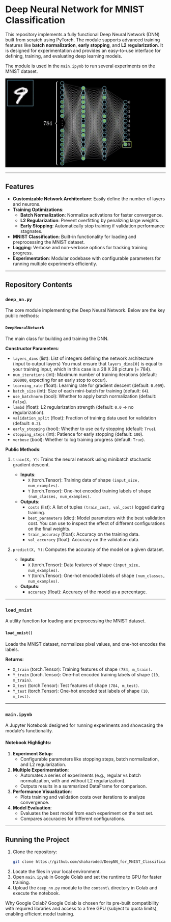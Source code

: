 # Deep Neural Network for MNIST Classification

This repository implements a fully functional Deep Neural Network (DNN) built from scratch using PyTorch. The module supports advanced training features like **batch normalization**, **early stopping**, and **L2 regularization**. It is designed for experimentation and provides an easy-to-use interface for defining, training, and evaluating deep learning models.

The module is used in the `main.ipynb` to run several experiments on the MNIST dataset.

![Alt Text](Images/image1.png)

---

## Features
- **Customizable Network Architecture**: Easily define the number of layers and neurons.
- **Training Optimizations**:
  - **Batch Normalization**: Normalize activations for faster convergence.
  - **L2 Regularization**: Prevent overfitting by penalizing large weights.
  - **Early Stopping**: Automatically stop training if validation performance stagnates.
- **MNIST Classification**: Built-in functionality for loading and preprocessing the MNIST dataset.
- **Logging**: Verbose and non-verbose options for tracking training progress.
- **Experimentation**: Modular codebase with configurable parameters for running multiple experiments efficiently.

---

## Repository Contents

### `deep_nn.py`
The core module implementing the Deep Neural Network. Below are the key public methods:

#### `DeepNeuralNetwork`
The main class for building and training the DNN.

**Constructor Parameters**:
- `layers_dims` (list): List of integers defining the network architecture (input to output layers) You must ensure that `layers_dims[0]` is equal to your training input, which in this case is a 28 X 28 picture (= 784).
- `num_iterations` (int): Maximum number of training iterations (default: `100000`, expecting for an early stop to occur).
- `learning_rate` (float): Learning rate for gradient descent (default: `0.009`).
- `batch_size` (int): Size of each mini-batch for training (default: `64`).
- `use_batchnorm` (bool): Whether to apply batch normalization (default: `False`).
- `lambd` (float): L2 regularization strength (default: `0.0` -> no regularization).
- `validation_split` (float): Fraction of training data used for validation (default: `0.2`).
- `early_stopping` (bool): Whether to use early stopping (default: `True`).
- `stopping_steps` (int): Patience for early stopping (default: `100`).
- `verbose` (bool): Whether to log training progress (default: `True`).

**Public Methods**:
1. `train(X, Y)`: Trains the neural network using minibatch stochastic gradient descent. 
   - **Inputs**: 
     - `X` (torch.Tensor): Training data of shape `(input_size, num_examples)`.
     - `Y` (torch.Tensor): One-hot encoded training labels of shape `(num_classes, num_examples)`.
   - **Outputs**:
     - `costs` (list): A list of tuples `(train_cost, val_cost)` logged during training.
     - `best_parameters` (dict): Model parameters with the best validation cost. You can use to inspect the effect of different configurations on the final weights.
     - `train_accuracy` (float): Accuracy on the training data.
     - `val_accuracy` (float): Accuracy on the validation data.

2. `predict(X, Y)`: Computes the accuracy of the model on a given dataset.
   - **Inputs**:
     - `X` (torch.Tensor): Data features of shape `(input_size, num_examples)`.
     - `Y` (torch.Tensor): One-hot encoded labels of shape `(num_classes, num_examples)`.
   - **Outputs**:
     - `accuracy` (float): Accuracy of the model as a percentage.

---

### `load_mnist`
A utility function for loading and preprocessing the MNIST dataset.

#### `load_mnist()`
Loads the MNIST dataset, normalizes pixel values, and one-hot encodes the labels.

**Returns**:
- `X_train` (torch.Tensor): Training features of shape `(784, m_train)`.
- `Y_train` (torch.Tensor): One-hot encoded training labels of shape `(10, m_train)`.
- `X_test` (torch.Tensor): Test features of shape `(784, m_test)`.
- `Y_test` (torch.Tensor): One-hot encoded test labels of shape `(10, m_test)`.

---

### `main.ipynb`
A Jupyter Notebook designed for running experiments and showcasing the module's functionality.

#### Notebook Highlights:
1. **Experiment Setup**:
   - Configurable parameters like stopping steps, batch normalization, and L2 regularization.
2. **Multiple Experimentation**:
   - Automates a series of experiments (e.g., regular vs batch normalization, with and without L2 regularization).
   - Outputs results in a summarized DataFrame for comparison.
3. **Performance Visualization**:
   - Plots training and validation costs over iterations to analyze convergence.
4. **Model Evaluation**:
   - Evaluates the best model from each experiment on the test set.
   - Compares accuracies for different configurations.

---

## Running the Project

1. Clone the repository:
   ```bash
   git clone https://github.com/shaharoded/DeepNN_for_MNIST_Classification.git
   ```
2. Locate the files in your local environment.
2. Open `main.ipynb` in Google Colab and set the runtime to GPU for faster training.
3. Upload the `deep_nn.py` module to the `content\` directory in Colab and execute the notebook.

Why Google Colab? Google Colab is chosen for its pre-built compatibility with required libraries and access to a free GPU (subject to quota limits), enabling efficient model training.
